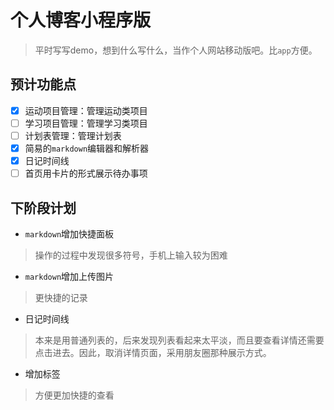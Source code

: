 # 个人博客小程序版

> 平时写写demo，想到什么写什么，当作个人网站移动版吧。比`app`方便。

## 预计功能点
 - [x] 运动项目管理：管理运动类项目
 - [ ] 学习项目管理：管理学习类项目
 - [ ] 计划表管理：管理计划表
 - [x] 简易的`markdown`编辑器和解析器
 - [x] 日记时间线
 - [ ] 首页用卡片的形式展示待办事项

## 下阶段计划

+ `markdown`增加快捷面板  
> 操作的过程中发现很多符号，手机上输入较为困难

+ `markdown`增加上传图片  
> 更快捷的记录

+ 日记时间线  
> 本来是用普通列表的，后来发现列表看起来太平淡，而且要查看详情还需要点击进去。因此，取消详情页面，采用朋友圈那种展示方式。

+ 增加标签
> 方便更加快捷的查看
